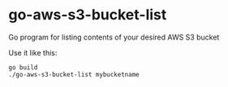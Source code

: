 # go-aws-s3-bucket-list
Go program for listing contents of your desired AWS S3 bucket

Use it like this:
```
go build
./go-aws-s3-bucket-list mybucketname
```